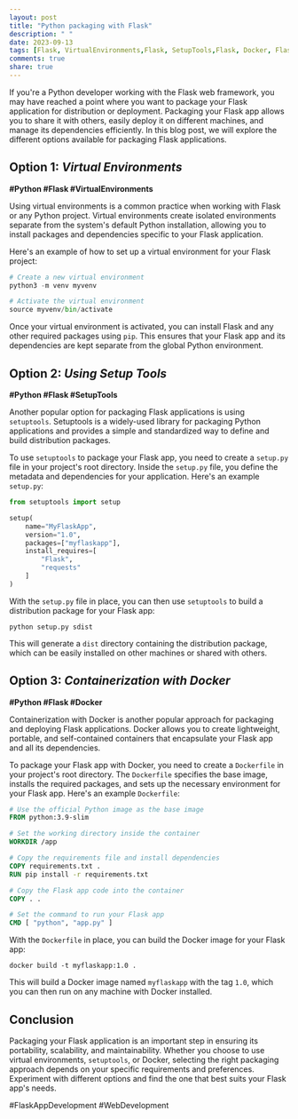 ```yaml
---
layout: post
title: "Python packaging with Flask"
description: " "
date: 2023-09-13
tags: [Flask, VirtualEnvironments,Flask, SetupTools,Flask, Docker, FlaskAppDevelopment, WebDevelopment]
comments: true
share: true
---
```


If you're a Python developer working with the Flask web framework, you may have reached a point where you want to package your Flask application for distribution or deployment. Packaging your Flask app allows you to share it with others, easily deploy it on different machines, and manage its dependencies efficiently. In this blog post, we will explore the different options available for packaging Flask applications.

## Option 1: *Virtual Environments*

**#Python #Flask #VirtualEnvironments**

Using virtual environments is a common practice when working with Flask or any Python project. Virtual environments create isolated environments separate from the system's default Python installation, allowing you to install packages and dependencies specific to your Flask application.

Here's an example of how to set up a virtual environment for your Flask project:

```python
# Create a new virtual environment
python3 -m venv myvenv

# Activate the virtual environment
source myvenv/bin/activate
```

Once your virtual environment is activated, you can install Flask and any other required packages using `pip`. This ensures that your Flask app and its dependencies are kept separate from the global Python environment.

## Option 2: *Using Setup Tools*

**#Python #Flask #SetupTools**

Another popular option for packaging Flask applications is using `setuptools`. Setuptools is a widely-used library for packaging Python applications and provides a simple and standardized way to define and build distribution packages.

To use `setuptools` to package your Flask app, you need to create a `setup.py` file in your project's root directory. Inside the `setup.py` file, you define the metadata and dependencies for your application. Here's an example `setup.py`:

```python
from setuptools import setup

setup(
    name="MyFlaskApp",
    version="1.0",
    packages=["myflaskapp"],
    install_requires=[
        "Flask",
        "requests"
    ]
)
```

With the `setup.py` file in place, you can then use `setuptools` to build a distribution package for your Flask app:

```shell
python setup.py sdist
```

This will generate a `dist` directory containing the distribution package, which can be easily installed on other machines or shared with others.

## Option 3: *Containerization with Docker*

**#Python #Flask #Docker**

Containerization with Docker is another popular approach for packaging and deploying Flask applications. Docker allows you to create lightweight, portable, and self-contained containers that encapsulate your Flask app and all its dependencies.

To package your Flask app with Docker, you need to create a `Dockerfile` in your project's root directory. The `Dockerfile` specifies the base image, installs the required packages, and sets up the necessary environment for your Flask app. Here's an example `Dockerfile`:

```Dockerfile
# Use the official Python image as the base image
FROM python:3.9-slim

# Set the working directory inside the container
WORKDIR /app

# Copy the requirements file and install dependencies
COPY requirements.txt .
RUN pip install -r requirements.txt

# Copy the Flask app code into the container
COPY . .

# Set the command to run your Flask app
CMD [ "python", "app.py" ]
```

With the `Dockerfile` in place, you can build the Docker image for your Flask app:

```shell
docker build -t myflaskapp:1.0 .
```

This will build a Docker image named `myflaskapp` with the tag `1.0`, which you can then run on any machine with Docker installed.

## Conclusion

Packaging your Flask application is an important step in ensuring its portability, scalability, and maintainability. Whether you choose to use virtual environments, `setuptools`, or Docker, selecting the right packaging approach depends on your specific requirements and preferences. Experiment with different options and find the one that best suits your Flask app's needs.

#FlaskAppDevelopment #WebDevelopment